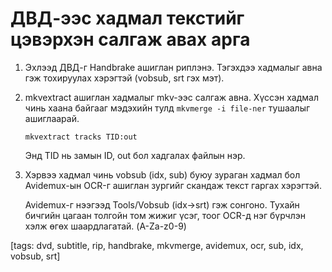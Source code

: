 ДВД-ээс хадмал текстийг цэвэрхэн салгаж авах арга
==================================================

1. Эхлээд ДВД-г Handbrake ашиглан риплэнэ. Тэгэхдээ хадмалыг авна гэж
   тохируулах хэрэгтэй (vobsub, srt гэх мэт).

2. mkvextract ашиглан хадмалыг mkv-ээс салгаж авна. Хүссэн
   хадмал чинь хаана байгааг мэдэхийн тулд `mkvmerge -i file-ner` тушаалыг ашиглаарай.

   `mkvextract tracks TID:out`

   Энд TID нь замын ID, out бол хадгалах файлын нэр.

3. Хэрвээ хадмал чинь vobsub (idx, sub) буюу зураган хадмал бол
   Avidemux-ын OCR-г ашиглан зургийг скандаж текст гаргах хэрэгтэй.

   Avidemux-г нээгээд Tools/Vobsub (idx->srt) гэж сонгоно. Тухайн бичгийн
   цагаан толгойн том жижиг үсэг, тоог OCR-д нэг бүрчлэн хэлж өгөх шаардлагатай.
   (A-Za-z0-9)


[tags: dvd, subtitle, rip, handbrake, mkvmerge, avidemux, ocr, sub, idx, vobsub, srt]
